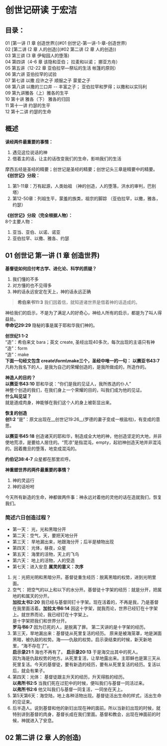 # 创世记研读 于宏洁
## 目录： 
01 [第一讲 (1 章 创造世界)](#01 创世记-第一讲-1-章-创造世界)   
02 [第二讲 (2 章 人的创造)](#02 第二讲 (2 章 人的创造))  
03 第三讲 (3 章 伊甸园人的堕落)   
04 第四讲（4-6 章 该隐和亚伯； 拉麦和以诺； 挪亚方舟）   
05 第五讲（12-22 章 亚伯拉罕—祭坛的生活 帐篷的原则）   
06 第六讲 亚伯拉罕的试验   
07 第七讲 以撒 应许之子 顺服之子 蒙爱之子   
08 第八讲 以撒的三口井 -- 丰富之子； 亚伯拉罕和罗得；以撒和以实玛利   
09 第九讲雅各（上）雅各的生平   
10 第十讲 雅各（下） 雅各的归回   
11 第十一讲 约瑟的生平   
12 第十二讲 约瑟的生命  
## 概述
**读经两件最重要的事情：**  
1. 遇见这位说话的神
2. 借着主的话，让主的话改变我们的生命，影响我们的生活

摩西五经是圣经的精要；创世记是圣经的精要；创世记头三章是精要中的精要。  
**《创世记》分段：**  
1. 第1-11章：万有起源，人类始祖 （神的创造，人的堕落，洪水的审判，巴别塔）
2. 第12-50章：列祖生平，蒙羞的族类，祖宗的脚踪 （亚伯拉罕，以撒，雅各，约瑟）

**《创世记》分段（完全根据人物）：**  
8个主要人物：  
1. 亚当、亚伯、以诺、诺亚
2. 亚伯拉罕、以撒、雅各、约瑟

## 01 创世记 第一讲 (1 章 创造世界)

**基督徒如何应付考古学、进化论、科学的质疑？**
1. 我们懂的不多
2. 对方懂的也不见得多
3. 神的话永远安定在天上，神的话永远正确

>**希伯来书11:3** 我们因着信，就知道诸世界是借着神的话造成的。

神给我们的启示，不是为了满足人的好奇心，神给人所有的启示，都是为了叫人得益处。  
**申命记29:29** 隐秘的事是属于耶和华我们神的。

**创世纪1:1-2**  
“造”：希伯来文 bara；英文 create, 圣经出现40多次，每次出现的主语只有神  
“造”：form  
“造”：make  
**下面一句经文包含 create\form\make三个，圣经中唯一的一句：**
**以赛亚书43:7** 凡称为我名下的人，是我为自己的荣耀创造的，是我所做成的，所造作的。

**神造人的目的？**  
__以赛亚书43:10__ 耶和华说：“你们是我的见证人，我所拣选的仆人”  
神整个创造的我们，在我们身上一个荣耀的目的，叫我们成为他的见证。  
**什么叫见证？**  
就是道成肉身，神能够在我们这个人的身上被彰显出来。  

**恢复的创造**  
**创1:2** “是”：原文出现在__创世记19:26__(罗德的妻子变成一根盐柱)，有变成的意思。

__以赛亚书45:18__ 创造诸天的耶和华，制造成全大地的神，他创造坚定的大地，并非使地荒凉，是要给人居住的。“荒凉”是指混沌，empty，起初神创造天地并非混沌的。因着撒旦的堕落，地变成混沌的。

__约伯记38:4-7__ 众星都在那里欢呼。

**神重塑世界的两件最重要的事情？**  
1. 神的灵运行
2. 神的话吩咐

今天所有新造的生命，神都做两件事：神永远对着他的灵他的话在造就我们，恢复我们。

### 简述六日创造过程？
- 第一天： 光，光和黑暗分开
- 第二天：空气，天，要把天地分开
- 第三天： 旱地漏出来，地跟海分开；后半是植物出现
- 第四天： 光体，昼夜，众星
- 第五天： 海里的活物，天上的飞鸟
- 第六天： 地上的活物，人的受造
- 第七天：进入安息
**属灵的意义：次序**  
1. 光：光把光明和黑暗分开。基督徒重生经历：脱离黑暗的权势，进到光明里面。
2. 空气： 把空气的以上和以下的水分开。基督徒十字架的经历：就是分开，把属地的和属天的分开。  
   __加拉太书2:20__ 我已经与基督同钉十字架。现在活着的，不再是我，乃是基督在我里面活着。__加拉太书6:14__ 因这十字架，就我而论，世界已经钉在十字架上。就世界而论，我已经钉在十字架上。  
   是十字架把我们和世界分开。   
   __罗马书6:7__ 因为已死的人，是脱离了罪。
   第二天讲的是十字架的经历。
3. 第三天，旱地漏出来：基督徒从死里复活的经历。
    原来是被海笼罩，地是渊面黑暗，被仇敌的权势。海——仇敌的权势。启示录结束的时候，新天新地里，“海不存在了”。  
    __启示录21:1__ 海也不再有了。 __启示录20:13__ 于是海交出其中的死人。  
    因为海是仇敌权势的地方。从死里复活，让旱地露出来。主耶稣也是第三天从死里复活。今天的基督徒，要有新造的经历，要有从死里复活的经历。复活以后，就会有果子。
4. 第四天：光体： 基督徒跟主升天的经历，升天得胜的经历。  
    __以弗所书2:5__ 当我们死在过犯中的时候，便叫我们与基督一同活过来。  
    __以弗所书2:6__ 他又叫我们与基督一同复活，一同坐在天上。
5. 第5天第6天：海空陆，地上各种活物出现。基督徒活出生命的样式，活出生命的见证来。
6. 后半造人。说到基督和他的新妇出现在神的面前。所以当新妇出现的时候，就特别讲到基督的肉身，基督长成在我们里面。基督和教会，出现在神面前的时候，神就进入了安息。

## 02 第二讲 (2 章 人的创造)